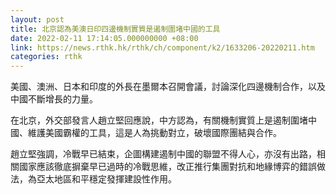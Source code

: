 ```yaml
---
layout: post
title: 北京認為美澳日印四邊機制實質是遏制圍堵中國的工具
date: 2022-02-11 17:14:05.000000000 +08:00
link: https://news.rthk.hk/rthk/ch/component/k2/1633206-20220211.htm
categories: rthk
---
```


美國、澳洲、日本和印度的外長在墨爾本召開會議，討論深化四邊機制合作，以及中國不斷增長的力量。

在北京，外交部發言人趙立堅回應說，中方認為，有關機制實質上是遏制圍堵中國、維護美國霸權的工具，這是人為挑動對立，破壞國際團結與合作。

趙立堅強調，冷戰早已結束，企圖構建遏制中國的聯盟不得人心，亦沒有出路，相關國家應該徹底摒棄早已過時的冷戰思維，改正推行集團對抗和地緣博弈的錯誤做法，為亞太地區和平穩定發揮建設性作用。
